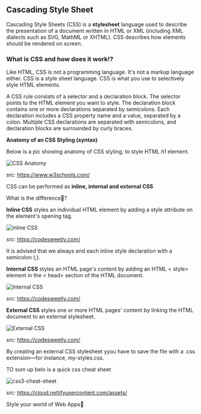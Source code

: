 ## Cascading Style Sheet

Cascading Style Sheets (CSS) is a **stylesheet** language used to describe the presentation of a document written in HTML or XML (including XML dialects such as SVG, MathML or XHTML). CSS describes how elements should be rendered on screen.

### What is CSS and how does it work!?

Like HTML, CSS is not a programming language. It's not a markup language either. CSS is a style sheet language. CSS is what you use to selectively style HTML elements.

A CSS rule consists of a selector and a declaration block.
The selector points to the HTML element you want to style.
The declaration block contains one or more declarations separated by semicolons.
Each declaration includes a CSS property name and a value, separated by a colon.
Multiple CSS declarations are separated with semicolons, and declaration blocks are surrounded by curly braces.

**Anatomy of an CSS Styling (syntax)**

Below is a pic showing anatomy of CSS styling, to style HTML *h1* element.

 ![CSS Anatomy](https://user-images.githubusercontent.com/82188274/210413081-bb6fb4d3-679a-45de-bb29-979060fdeebf.gif)
 
 *src:* https://www.w3schools.com/

 CSS can be performed as **inline, internal and external CSS** 
 
 What is the difference🤔?

**Inline CSS** styles an individual HTML element by adding a style attribute on the element's opening tag.

![Inline CSS](https://user-images.githubusercontent.com/82188274/210413261-b62eb674-216d-4ff9-99fd-e014813fd61f.png)

*src:* https://codesweetly.com/

It is advised that we always end each inline style declaration with a semicolon (;).

**Internal CSS** styles an HTML page's content by adding an HTML < style> element in the < head> section of the HTML document.

![Internal CSS](https://user-images.githubusercontent.com/82188274/210413366-2dba9d60-7cc1-4658-8ed8-dca35b293c66.png)
 
 *src:* https://codesweetly.com/

**External CSS** styles one or more HTML pages' content by linking the HTML document to an external stylesheet.

![External CSS](https://user-images.githubusercontent.com/82188274/210413714-d947ab79-c148-46a4-9393-625390973b39.png)

*src:* https://codesweetly.com/

By creating an external CSS stylesheet yyou have to save the file with a .css extension—for instance, my-styles.css.

TO sum up belo is a quick css cheat sheet

![css3-cheat-sheet](https://user-images.githubusercontent.com/82188274/210413800-08d92eda-e804-471a-91af-3a6212ef0080.gif)
 
 *src:* https://cloud.netlifyusercontent.com/assets/

Style your world of Web Apps🤩
